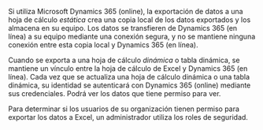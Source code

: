Si utiliza Microsoft Dynamics 365 (online), la exportación de datos a una hoja de cálculo *estática* crea una copia local de los datos exportados y los almacena en su equipo. Los datos se transfieren de Dynamics 365 (en línea) a su equipo mediante una conexión segura, y no se mantiene ninguna conexión entre esta copia local y Dynamics 365 (en línea).  
  
 Cuando se exporta a una hoja de cálculo *dinámica* o tabla dinámica, se mantiene un vínculo entre la hoja de cálculo de Excel y Dynamics 365 (en línea). Cada vez que se actualiza una hoja de cálculo dinámica o una tabla dinámica, su identidad se autenticará con Dynamics 365 (online) mediante sus credenciales. Podrá ver los datos que tiene permiso para ver.  
  
 Para determinar si los usuarios de su organización tienen permiso para exportar los datos a Excel, un administrador utiliza los roles de seguridad.